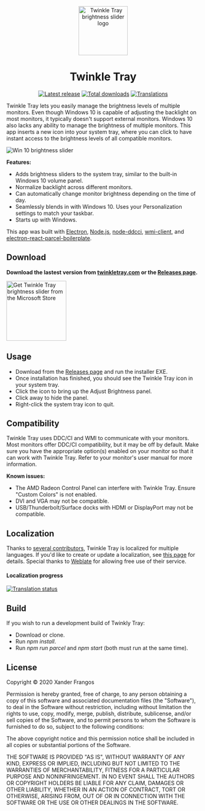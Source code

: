 <p align="center">
  <img src="https://raw.githubusercontent.com/xanderfrangos/twinkle-tray/master/src/assets/logo.png" width="128px" height="128px" alt="Twinkle Tray brightness slider logo">
</p>
<h1 align="center">Twinkle Tray</h1>

<p align="center"><a href="https://github.com/xanderfrangos/twinkle-tray/releases" target="_blank"><img src="https://img.shields.io/github/v/release/xanderfrangos/twinkle-tray" alt="Latest release" /></a> <a href="https://github.com/xanderfrangos/twinkle-tray/releases" target="_blank"><img src="https://img.shields.io/github/downloads/xanderfrangos/twinkle-tray/total" alt="Total downloads" /></a> <a href="https://hosted.weblate.org/projects/twinkle-tray/twinkle-tray/" target="_blank"><img src="https://hosted.weblate.org/widgets/twinkle-tray/-/twinkle-tray/svg-badge.svg" alt="Translations" /></a></p>

Twinkle Tray lets you easily manage the brightness levels of multiple monitors. Even though Windows 10 is capable of adjusting the backlight on most monitors, it typically doesn't support external monitors. Windows 10 also lacks any ability to manage the brightness of multiple monitors. This app inserts a new icon into your system tray, where you can click to have instant access to the brightness levels of all compatible monitors. 

<img src="https://raw.githubusercontent.com/xanderfrangos/twinkle-tray/gh-pages/assets/img/twinkle-tray-screenshot.jpg" alt="Win 10 brightness slider" />

**Features:**
- Adds brightness sliders to the system tray, similar to the built-in Windows 10 volume panel.
- Normalize backlight across different monitors.
- Can automatically change monitor brightness depending on the time of day.
- Seamlessly blends in with Windows 10. Uses your Personalization settings to match your taskbar.
- Starts up with Windows.

This app was built with [Electron](https://electronjs.org/), [Node.js](https://nodejs.org/), [node-ddcci](https://github.com/hensm/node-ddcci), [wmi-client](https://github.com/R-Vision/wmi-client), and [electron-react-parcel-boilerplate](<https://github.com/kumarryogeshh/electron-react-parcel-boilerplate>).

## Download

**Download the lastest version from [twinkletray.com](https://twinkletray.com/) or the [Releases page](https://github.com/xanderfrangos/twinkle-tray/releases).**

<a href="https://www.microsoft.com/store/apps/9PLJWWSV01LK" target="_blank"><img width="156" src="https://crushee.app/assets/img/ms-store.svg" alt="Get Twinkle Tray brightness slider from the Microsoft Store"></a>

## Usage

- Download from the [Releases page](https://github.com/xanderfrangos/twinkle-tray/releases) and run the installer EXE.
- Once installation has finished, you should see the Twinkle Tray icon in your system tray. 
- Click the icon to bring up the Adjust Brightness panel. 
- Click away to hide the panel.
- Right-click the system tray icon to quit.

## Compatibility
Twinkle Tray uses DDC/CI and WMI to communicate with your monitors. Most monitors offer DDC/CI compatibility, but it may be off by default. Make sure you have the appropriate option(s) enabled on your monitor so that it can work with Twinkle Tray. Refer to your monitor's user manual for more information.

**Known issues:**
- The AMD Radeon Control Panel can interfere with Twinkle Tray. Ensure "Custom Colors" is not enabled.
- DVI and VGA may not be compatible.
- USB/Thunderbolt/Surface docks with HDMI or DisplayPort may not be compatible. 

## Localization
Thanks to [several contributors](https://github.com/xanderfrangos/twinkle-tray/graphs/contributors), Twinkle Tray is localized for multiple languages. If you'd like to create or update a localization, see [this page](https://github.com/xanderfrangos/twinkle-tray/wiki/Localization-files) for details. Special thanks to [Weblate](https://weblate.org/) for allowing free use of their service.

#### Localization progress
<a href="https://hosted.weblate.org/engage/twinkle-tray/?utm_source=widget">
<img src="https://hosted.weblate.org/widgets/twinkle-tray/-/multi-auto.svg" alt="Translation status" />
</a>

## Build
If you wish to run a development build of Twinkly Tray:

- Download or clone.
- Run *npm install*.
- Run *npm run parcel* and *npm start* (both must run at the same time).

## License

Copyright © 2020 Xander Frangos

Permission is hereby granted, free of charge, to any person obtaining a copy of this software and associated documentation files (the "Software"), to deal in the Software without restriction, including without limitation the rights to use, copy, modify, merge, publish, distribute, sublicense, and/or sell copies of the Software, and to permit persons to whom the Software is furnished to do so, subject to the following conditions:

The above copyright notice and this permission notice shall be included in all copies or substantial portions of the Software.

THE SOFTWARE IS PROVIDED "AS IS", WITHOUT WARRANTY OF ANY KIND, EXPRESS OR IMPLIED, INCLUDING BUT NOT LIMITED TO THE WARRANTIES OF MERCHANTABILITY, FITNESS FOR A PARTICULAR PURPOSE AND NONINFRINGEMENT. IN NO EVENT SHALL THE AUTHORS OR COPYRIGHT HOLDERS BE LIABLE FOR ANY CLAIM, DAMAGES OR OTHER LIABILITY, WHETHER IN AN ACTION OF CONTRACT, TORT OR OTHERWISE, ARISING FROM, OUT OF OR IN CONNECTION WITH THE SOFTWARE OR THE USE OR OTHER DEALINGS IN THE SOFTWARE.
